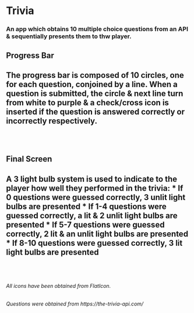 # Trivia
<h3>An app which obtains 10 multiple choice questions from an API & sequentially presents them to thw player.<h3>

<h2>Progress Bar<h2>
The progress bar is composed of 10 circles, one for each question, conjoined by a line.  When a question is submitted, the circle & next line turn from white to purple & a check/cross icon is inserted if the question is answered correctly or incorrectly respectively.
<br/><br/><br/>
  <p align="center">
  </p>
  
<h2>Final Screen<h2>
A 3 light bulb system is used to indicate to the player how well they performed in the trivia:
* If 0 questions were guessed correctly, 3 unlit light bulbs are presented
* If 1-4 questions were guessed correctly, a lit & 2 unlit light bulbs are presented
* If 5-7 questions were guessed correctly, 2 lit & an unlit light bulbs are presented
* If 8-10 questions were guessed correctly, 3 lit light bulbs are presented
  <br/><br/><br/>
  <p align="center">
  </p>
    
<h6>All icons have been obtained from FlatIcon.<h6>
<h6>Questions were obtained from https://the-trivia-api.com/<h6>

